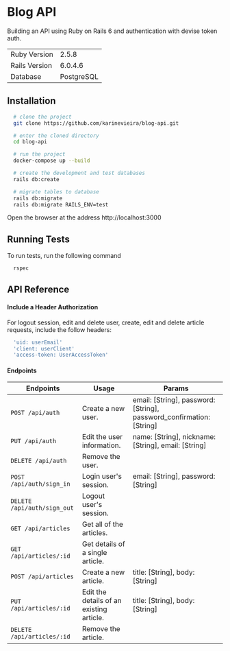 # Blog API

Building an API using Ruby on Rails 6 and authentication with devise token auth.

<table>
  <tr>
    <td>Ruby Version</td>
    <td>2.5.8</td>
  </tr>
  <tr>
    <td>Rails Version</td>
    <td>6.0.4.6</td>
  </tr>
  <tr>
    <td>Database</td>
    <td>PostgreSQL</td>
  </tr>
</table>

## Installation

```bash
  # clone the project
  git clone https://github.com/karinevieira/blog-api.git

  # enter the cloned directory
  cd blog-api

  # run the project
  docker-compose up --build

  # create the development and test databases
  rails db:create

  # migrate tables to database
  rails db:migrate
  rails db:migrate RAILS_ENV=test
```
Open the browser at the address http://localhost:3000 

## Running Tests

To run tests, run the following command

```bash
  rspec
```

## API Reference

#### Include a Header Authorization

For logout session, edit and delete user, create, edit and delete article requests, include the follow headers:

```bash
  'uid: userEmail'
  'client: userClient'
  'access-token: UserAccessToken'
```

#### Endpoints

| Endpoints                 | Usage                                  | Params                                          |
|---------------------------|----------------------------------------|-------------------------------------------------|
| ``POST /api/auth``        | Create a new user.                     | email: [String], password: [String], password_confirmation: [String]   |
| ``PUT /api/auth``         | Edit the user information.             | name: [String], nickname: [String], email: [String]                    |
| ``DELETE /api/auth``      | Remove the user.                       |                                                                        |
| ``POST /api/auth/sign_in``| Login user's session.                  | email: [String], password: [String]                                    |
| ``DELETE /api/auth/sign_out`` | Logout user's session.             |                                                                        |
| ``GET /api/articles``           | Get all of the articles.         |                                                                        |
| ``GET /api/articles/:id``       | Get details of a single article. |                                                                        |
| ``POST /api/articles``          | Create a new article.            | title: [String], body: [String]                                        |
| ``PUT /api/articles/:id``       | Edit the details of an existing article. | title: [String], body: [String]                                |
| ``DELETE /api/articles/:id``    | Remove the article.                      |                                                                |